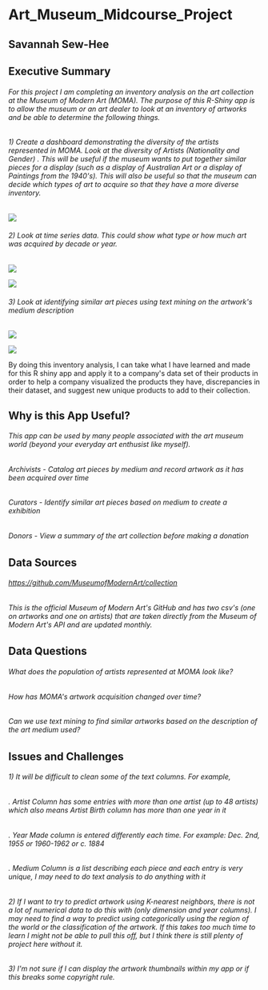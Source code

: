 # **Art_Museum_Midcourse_Project**
##  Savannah Sew-Hee




## **Executive Summary**

###### For this project I am completing an inventory analysis on the art collection at the Museum of Modern Art (MOMA). The purpose of this R-Shiny app is to allow the museum or an art dealer to look at an inventory of artworks and be able to determine the following things.

###### 1) Create a dashboard demonstrating the diversity of the artists represented in MOMA.	Look at the diversity of Artists (Nationality and Gender) . This will be useful if the museum wants to put together similar pieces for a display (such as a display of Australian Art or a display of Paintings from the 1940's). This will also be useful so that the museum can decide which types of art to acquire so that they have a more diverse inventory.

![](https://github.com/savyrosea/Art_Museum_Midcourse_Project/blob/main/images/sunburst.PNG)

###### 2)	Look at time series data. This could show what type or how much art was acquired by decade or year.

![](https://github.com/savyrosea/Art_Museum_Midcourse_Project/blob/main/images/line.PNG)

![](https://github.com/savyrosea/Art_Museum_Midcourse_Project/blob/main/images/wordcloud1.PNG)

###### 3)	Look at identifying similar art pieces using text mining on the artwork's medium description

![](https://github.com/savyrosea/Art_Museum_Midcourse_Project/blob/main/images/scatter1.PNG)

![](https://github.com/savyrosea/Art_Museum_Midcourse_Project/blob/main/images/scatter2.PNG)

By doing this inventory analysis, I can take what I have learned and made for this R shiny app and apply it to a company's data set of their products in order to help a company visualized the products they have, discrepancies in their dataset, and suggest new unique products to add to their collection.


## **Why is this App Useful?**
###### This app can be used by many people associated with the art museum world (beyond your everyday art enthusist like myself). 
###### Archivists - Catalog art pieces by medium and record artwork as it has been acquired over time
###### Curators - Identify similar art pieces based on medium to create a exhibition
###### Donors - View a summary of the art collection before making a donation

## **Data Sources**
###### https://github.com/MuseumofModernArt/collection
 
###### This is the official Museum of Modern Art's GitHub and has two csv's (one on artworks and one on artists) that are taken directly from the Museum of Modern Art's API and are updated monthly.



## **Data Questions**

###### What does the population of artists represented at MOMA look like?
###### How has MOMA's artwork acquisition changed over time?
###### Can we use text mining to find similar artworks based on the description of the art medium used?





## **Issues and Challenges**

###### 1)	It will be difficult to clean some of the text columns. For example,
###### .	Artist Column has some entries with more than one artist (up to 48 artists) which also means Artist Birth column has more than one year in it
###### .	Year Made column is entered differently each time. For example: Dec. 2nd, 1955 or 1960-1962 or c. 1884
###### .	Medium Column is a list describing each piece and each entry is very unique, I may need to do text analysis to do anything with it

###### 2)	If I want to try to predict artwork using K-nearest neighbors, there is not a lot of numerical data to do this with (only dimension and year columns). I may need to find a way to predict using categorically using the region of the world or the classification of the artwork. If this takes too much time to learn I might not be able to pull this off, but I think there is still plenty of project here without it.
###### 3)	I'm not sure if I can display the artwork thumbnails within my app or if this breaks some copyright rule.
